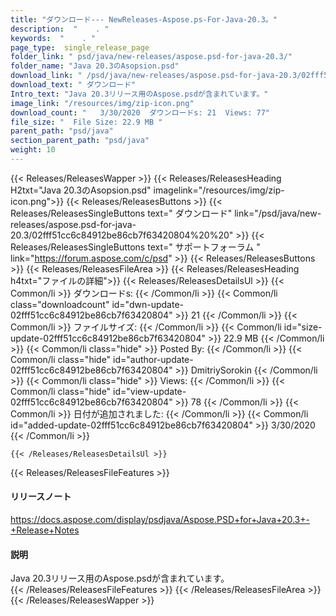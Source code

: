 ```yaml
---
title: "ダウンロード--- NewReleases-Aspose.ps-For-Java-20.3。" 
description:  "    . " 
keywords:  "    . " 
page_type:  single_release_page
folder_link: " psd/java/new-releases/aspose.psd-for-java-20.3/"
folder_name: "Java 20.3のAsopsion.psd"
download_link: " /psd/java/new-releases/aspose.psd-for-java-20.3/02fff51cc6c84912be86cb7f63420804"
download_text: " ダウンロード"
Intro_text: "Java 20.3リリース用のAspose.psdが含まれています。"
image_link: "/resources/img/zip-icon.png"
download_count: "   3/30/2020  ダウンロードs: 21  Views: 77"
file_size: "  File Size: 22.9 MB "
parent_path: "psd/java"
section_parent_path: "psd/java"
weight: 10
---
```


{{< Releases/ReleasesWapper >}}
  {{< Releases/ReleasesHeading H2txt="Java 20.3のAsopsion.psd" imagelink="/resources/img/zip-icon.png">}}
  {{< Releases/ReleasesButtons >}}
    {{< Releases/ReleasesSingleButtons text=" ダウンロード" link="/psd/java/new-releases/aspose.psd-for-java-20.3/02fff51cc6c84912be86cb7f63420804%20%20" >}}
    {{< Releases/ReleasesSingleButtons text=" サポートフォーラム " link="https://forum.aspose.com/c/psd" >}}
  {{< Releases/ReleasesButtons >}}
  {{< Releases/ReleasesFileArea >}}
    {{< Releases/ReleasesHeading h4txt="ファイルの詳細">}}
    {{< Releases/ReleasesDetailsUl >}}
            {{< Common/li  >}} ダウンロードs: {{< /Common/li >}} 
      {{< Common/li class="downloadcount" id="dwn-update-02fff51cc6c84912be86cb7f63420804" >}} 21 {{< /Common/li >}} 
      {{< Common/li  >}} ファイルサイズ: {{< /Common/li >}} 
      {{< Common/li id="size-update-02fff51cc6c84912be86cb7f63420804" >}} 22.9 MB {{< /Common/li >}} 
      {{< Common/li  class="hide" >}} Posted By: {{< /Common/li >}} 
      {{< Common/li class="hide" id="author-update-02fff51cc6c84912be86cb7f63420804" >}} DmitriySorokin {{< /Common/li >}} 
      {{< Common/li class="hide"  >}} Views: {{< /Common/li >}} 
      {{< Common/li class="hide" id="view-update-02fff51cc6c84912be86cb7f63420804" >}} 78 {{< /Common/li >}} 
      {{< Common/li  >}} 日付が追加されました: {{< /Common/li >}} 
      {{< Common/li id="added-update-02fff51cc6c84912be86cb7f63420804" >}} 3/30/2020 {{< /Common/li >}} 

    {{< /Releases/ReleasesDetailsUl >}}

  {{< Releases/ReleasesFileFeatures >}}
      <h4>リリースノート</h4><div><a href="https://docs.aspose.com/display/psdjava/Aspose.PSD+for+Java+20.3+-+Release+Notes">https://docs.aspose.com/display/psdjava/Aspose.PSD+for+Java+20.3+-+Release+Notes</a></div><h4>説明</h4><div class="HTMLDescription">Java 20.3リリース用のAspose.psdが含まれています。</div>
  {{< /Releases/ReleasesFileFeatures >}}
 {{< /Releases/ReleasesFileArea >}}
{{< /Releases/ReleasesWapper >}}


